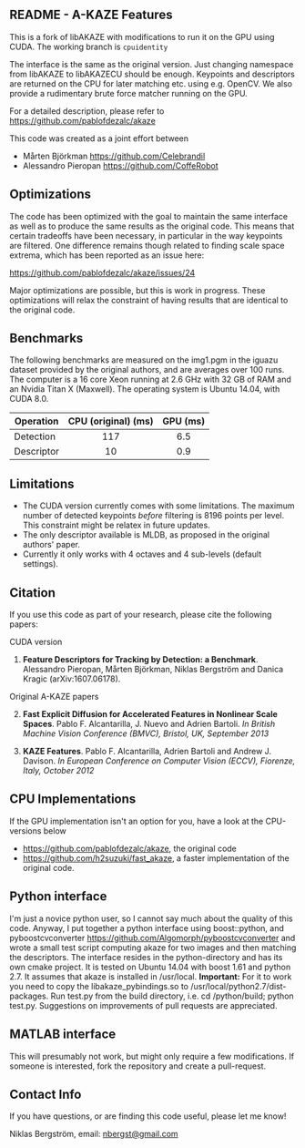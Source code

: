 ## README - A-KAZE Features
This is a fork of libAKAZE with modifications to run it on the GPU using CUDA. The working branch is `cpuidentity`

The interface is the same as the original version. Just changing namespace from libAKAZE to libAKAZECU should be enough. Keypoints and descriptors are returned on the CPU for later matching etc. using e.g. OpenCV. We also provide a rudimentary brute force matcher running on the GPU.

For a detailed description, please refer to <https://github.com/pablofdezalc/akaze>

This code was created as a joint effort between

- Mårten Björkman <https://github.com/Celebrandil>
- Alessandro Pieropan <https://github.com/CoffeRobot>


## Optimizations
The code has been optimized with the goal to maintain the same interface as well as to produce the same results as the original code. This means that certain tradeoffs have been necessary, in particular in the way keypoints are filtered. One difference remains though related to finding scale space extrema, which has been reported as an issue here:

<https://github.com/pablofdezalc/akaze/issues/24>

Major optimizations are possible, but this is work in progress. These optimizations will relax the constraint of having results that are identical to the original code.



## Benchmarks
The following benchmarks are measured on the img1.pgm in the iguazu dataset provided by the original authors, and are averages over 100 runs. The computer is a 16 core Xeon running at 2.6 GHz with 32 GB of RAM and an Nvidia Titan X (Maxwell). The operating system is Ubuntu 14.04, with CUDA 8.0.

| Operation     | CPU (original) (ms)      | GPU (ms)  |
| ------------- |:------------------------:|:---------:|
| Detection     |            117           |    6.5    |
| Descriptor    |            10            |    0.9    |

## Limitations
- The CUDA version currently comes with some limitations. The maximum number of detected keypoints _before_ filtering is 8196 points per level. This constraint might be relatex in future updates. 
- The only descriptor available is MLDB, as proposed in the original authors' paper.
- Currently it only works with 4 octaves and 4 sub-levels (default settings).

## Citation
If you use this code as part of your research, please cite the following papers:

CUDA version

1. **Feature Descriptors for Tracking by Detection: a Benchmark**. Alessandro Pieropan, Mårten Björkman, Niklas Bergström and Danica Kragic (arXiv:1607.06178).

Original A-KAZE papers

2. **Fast Explicit Diffusion for Accelerated Features in Nonlinear Scale Spaces**. Pablo F. Alcantarilla, J. Nuevo and Adrien Bartoli. _In British Machine Vision Conference (BMVC), Bristol, UK, September 2013_

3. **KAZE Features**. Pablo F. Alcantarilla, Adrien Bartoli and Andrew J. Davison. _In European Conference on Computer Vision (ECCV), Fiorenze, Italy, October 2012_


## CPU Implementations
If the GPU implementation isn't an option for you, have a look at the CPU-versions below

- <https://github.com/pablofdezalc/akaze>, the original code
- <https://github.com/h2suzuki/fast_akaze>, a faster implementation of the original code.


## Python interface
I'm just a novice python user, so I cannot say much about the quality of this code. Anyway, I put together a python interface using boost::python, and pyboostcvconverter <https://github.com/Algomorph/pyboostcvconverter> and wrote a small test script computing akaze for two images and then matching the descriptors. The interface resides in the python-directory and has its own cmake project. It is tested on Ubuntu 14.04 with boost 1.61 and python 2.7. It assumes that akaze is installed in /usr/local. **Important:** For it to work you need to copy the libakaze_pybindings.so to /usr/local/python2.7/dist-packages. Run test.py from the build directory, i.e. cd <AKAZEROOT>/python/build; python test.py. Suggestions on improvements of pull requests are appreciated.


## MATLAB interface

This will presumably not work, but might only require a few modifications. If someone is interested, fork the repository and create a pull-request.


## Contact Info
If you have questions, or are finding this code useful, please let me know!

Niklas Bergström,
email: nbergst@gmail.com
